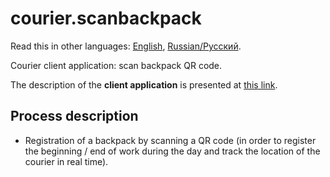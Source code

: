 # courier.scanbackpack

Read this in other languages: [English](courier.scanbackpack.md), [Russian/Русский](courier.scanbackpack.ru.md). 

Courier client application: scan backpack QR code.

The description of the **client application** is presented at [this link](../courierclient.md).

## Process description

- Registration of a backpack by scanning a QR code (in order to register the beginning / end of work during the day and track the location of the courier in real time).
